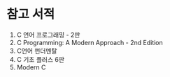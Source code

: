 # 참고 서적
1. C 언어 프로그래밍 - 2판
2. C Programming: A Modern Approach - 2nd Edition
3. C언어 펀더멘탈
4. C 기초 플러스 6판
5. Modern C

